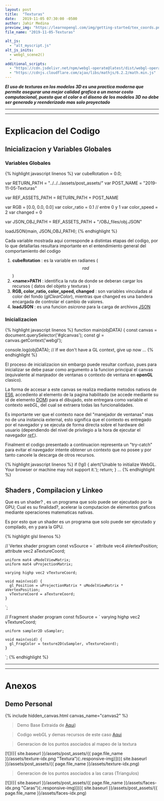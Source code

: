 ```yaml
---
layout: post
title:  "Texturas"
date:   2019-11-05 07:30:00 -0500
author: Jahir Medina
preview_img: "https://learnopengl.com/img/getting-started/tex_coords.png"
file_name: "2019-11-05-Texturas"

alt_js:
  - "alt_myscript.js"
alt_js_inits:
  - webgl_scene2()
  - 
additional_scripts:
  - "https://cdn.jsdelivr.net/npm/webgl-operate@latest/dist/webgl-operate.min.js"
  - "https://cdnjs.cloudflare.com/ajax/libs/mathjs/6.2.2/math.min.js"
---
```


___El uso de texturas en los modelos 3D es una practica moderna que permite asegurar una mejor calidad grafica a un menor costo computacional, puesto que el color o el diseno de los modelos 3D no debe ser generado y reenderizado mas solo proyectado___

---
---

# Explicacion del Codigo

## Inicializacion y Variables Globales

### Variables Globales

{% highlight javascript linenos %}
var cubeRotation = 0.0;

var RETURN_PATH = "../../../assets/post_assets/"
var POST_NAME = "2019-11-05-Texturas"

var REF_ASSETS_PATH = RETURN_PATH + POST_NAME

var RGB = [0.0, 0.0, 0.0]
var color_ratio = 0.1 // entre 0 y 1
var color_speed = 2
var changed = 0

var JSON_OBJ_PATH = REF_ASSETS_PATH + "/OBJ_files/obj.JSON"

loadJSON(main, JSON_OBJ_PATH);
{% endhighlight %}

Cada variable mostrada aqui corresponde a distintas etapas del codigo, por lo que detallarlas resultara importante en el entendimiento general del comportamiento del codigo

1. **cubeRotation** : es la variable en radianes ($$ rad $$)
2. **\<name\>PATH** : identifica la ruta de donde se deberan cargar los recursos ( datos del objeto y texturas )
3. **RGB, color_ratio, color_speed, changed** : son variables vinculadas al color del fondo (_glClearColor_), mientras que changed es una bandera encargada de controlar el cambio de valores.
4. **loadJSON** : es una funcion _asicrona_ para la carga de archivos [JSON](http://www.json.org/) 

### Inicializacion

{% highlight javascript linenos %}
function main(objDATA) {
  const canvas = document.querySelector('#glcanvas');
  const gl = canvas.getContext('webgl');

  console.log(objDATA);
  // If we don't have a GL context, give up now
  ...
{% endhighlight %}

El proceso de inicializacion sin embargo puede resultar confuso, pues para inicializar se debe pasar como argumento a la funcion principal el canvas (equivalente al manjeador de ventanas o contexto de ventana en **openGL** clasico).

La forma de accesar a este canvas se realiza mediante metodos nativos de [ES6](https://www.w3schools.com/js/js_es6.asp), accediento al elemento de la pagina habilitado (se accede mediante su id de elemento [DOM](https://www.w3schools.com/js/js_htmldom.asp)) para el dibujado, este entregara como variable el contexto _webGL_, del cual se extraera todas las funcionalidades.

Es importante ver que el contexto nace del "manejador de ventanas" mas no de una instancia external, esto significa que el contexto es entregado por el navegador y se ejecuta de forma directa sobre el hardware del usuario (dependiendo del nivel de privilegio a la hora de ejecutar el navegador [_ref._](http://www.ieee-security.org/TC/SP2014/papers/StealingWebpagesRenderedonYourBrowserbyExploitingGPUVulnerabilities.pdf)).

Finalment el codigo presentado a continuacion representa un "try-catch" para evitar el navegador intente obtener un contexto que no posee y por tanto cancele la descarga de otros recursos.

{% highlight javascript linenos %}
  if (!gl) {
    alert('Unable to initialize WebGL. Your browser or machine may not support it.');
    return;
  }
  ...
{% endhighlight %}


## Shaders , Compilacion y Linkeo

Que es un shader? , es un programa que solo puede ser ejecutado por la GPU; Cual es su finalidad?, acelerar la computacion de elementos graficos mediante operaciones matematicas nativas.

Es por esto que un shader es un programa que solo puede ser ejecutado y compilado, en y para la GPU.

{% highlight glsl linenos %}

// Vertex shader program
  const vsSource = `
    attribute vec4 aVertexPosition;
    attribute vec2 aTextureCoord;

    uniform mat4 uModelViewMatrix;
    uniform mat4 uProjectionMatrix;

    varying highp vec2 vTextureCoord;

    void main(void) {
      gl_Position = uProjectionMatrix * uModelViewMatrix * aVertexPosition;
      vTextureCoord = aTextureCoord;
    }
  `;

  // Fragment shader program
  const fsSource = `
    varying highp vec2 vTextureCoord;

    uniform sampler2D uSampler;

    void main(void) {
      gl_FragColor = texture2D(uSampler, vTextureCoord);
    }
  `;
{% endhighlight %}

---
---

# Anexos

## Demo Personal

{% include hidden_canvas.html canvas_name="canvas2" %}


> Demo Base Extraida de [Aqui](https://developer.mozilla.org/en-US/docs/Web/API/WebGL_API/Tutorial/Using_textures_in_WebGL))

> Codigo webGL y demas recursos de este caso <a href="https://github.com/{{ site.github_username }}/{{ site.repo_name }}/tree/master/assets/post_assets/{{ page.file_name }}/" target="_blank">Aqui</a>

> Generacion de los puntos asociados al mapeo de la textura

[![]({{ site.baseurl }}/assets/post_assets/{{ page.file_name }}/assets/texture-idx.png "Textura"){:.responsive-img}]({{ site.baseurl }}/assets/post_assets/{{ page.file_name }}/assets/texture-idx.png)

> Generacion de los puntos asociados a las caras (Triangulos)

[![]({{ site.baseurl }}/assets/post_assets/{{ page.file_name }}/assets/faces-idx.png "Caras"){:.responsive-img}]({{ site.baseurl }}/assets/post_assets/{{ page.file_name }}/assets/faces-idx.png)
